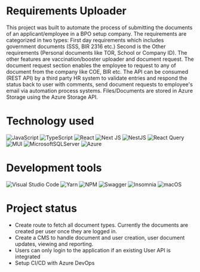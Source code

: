 Requirements Uploader
===

This project was built to automate the process of submitting the documents of an applicant/employee in a BPO setup company. The requirements are categorized in two types: First day requirements which includes government documents (SSS, BIR 2316 etc.) Second is the Other requirements (Personal documents like TOR, School or Company ID). The other features are vaccination/booster uploader and document request. The document request section enables the employee to request to any of document from the company like COE, BIR etc. The API can be consumed (REST API) by a third party HR system to validate entries and respond the status back to user with comments, send document requests to employee's email via automation process systems. Files/Documents are stored in Azure Storage using the Azure Storage API.
#
# Technology used
![JavaScript](https://img.shields.io/badge/javascript-%23323330.svg?style=for-the-badge&logo=javascript&logoColor=%23F7DF1E) ![TypeScript](https://img.shields.io/badge/typescript-%23007ACC.svg?style=for-the-badge&logo=typescript&logoColor=white) ![React](https://img.shields.io/badge/react-%2320232a.svg?style=for-the-badge&logo=react&logoColor=%2361DAFB) ![Next JS](https://img.shields.io/badge/Next-black?style=for-the-badge&logo=next.js&logoColor=white) 
![NestJS](https://img.shields.io/badge/nestjs-%23E0234E.svg?style=for-the-badge&logo=nestjs&logoColor=white) 	![React Query](https://img.shields.io/badge/-React%20Query-FF4154?style=for-the-badge&logo=react%20query&logoColor=white) ![MUI](https://img.shields.io/badge/MUI-%230081CB.svg?style=for-the-badge&logo=mui&logoColor=white) ![MicrosoftSQLServer](https://img.shields.io/badge/Microsoft%20SQL%20Sever-CC2927?style=for-the-badge&logo=microsoft%20sql%20server&logoColor=white) ![Azure](https://img.shields.io/badge/azure-%230072C6.svg?style=for-the-badge&logo=microsoftazure&logoColor=white) 
#
# Development tools
![Visual Studio Code](https://img.shields.io/badge/Visual%20Studio%20Code-0078d7.svg?style=for-the-badge&logo=visual-studio-code&logoColor=white) ![Yarn](https://img.shields.io/badge/yarn-%232C8EBB.svg?style=for-the-badge&logo=yarn&logoColor=white) 	![NPM](https://img.shields.io/badge/NPM-%23000000.svg?style=for-the-badge&logo=npm&logoColor=white) ![Swagger](https://img.shields.io/badge/-Swagger-%23Clojure?style=for-the-badge&logo=swagger&logoColor=white) ![Insomnia](https://img.shields.io/badge/Insomnia-black?style=for-the-badge&logo=insomnia&logoColor=5849BE) ![macOS](https://img.shields.io/badge/mac%20os-000000?style=for-the-badge&logo=macos&logoColor=F0F0F0)
#
# Project status
- Create route to fetch all document types. Currently the documents are created per user once they are logged in.
- Create a CMS to handle document and user creation, user document updates, viewing and reporting.
- Users can only login to the application if an existing User API is integrated
- Setup CI/CD with Azure DevOps


